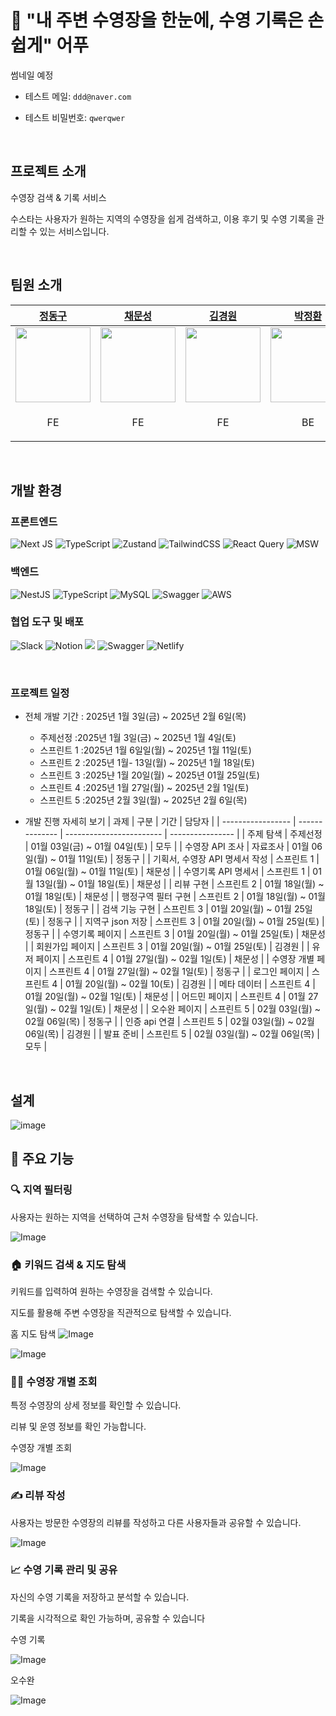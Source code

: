# 🌊  "내 주변 수영장을 한눈에, 수영 기록은 손쉽게" 어푸


썸네일 예정

- 테스트 메일: `ddd@naver.com`

- 테스트 비밀번호: `qwerqwer`


<br/>

## 프로젝트 소개

수영장 검색 & 기록 서비스

수스타는 사용자가 원하는 지역의 수영장을 쉽게 검색하고, 이용 후기 및 수영 기록을 관리할 수 있는 서비스입니다.



<br/>


## 팀원 소개


| [정동구](https://github.com/dongguJeong) | [채문성](https://github.com/chaesunbak) | [김경원](https://github.com/Gyeongwon-Gim) | [박정환](https://github.com/JNL-2002) | [공담형](https://github.com/damhyeong) |
| -- | -- | -- | -- | -- |
| <img src="https://avatars.githubusercontent.com/u/133619736?v=4" width="120" /> | <img src="https://avatars.githubusercontent.com/u/152577867?v=4" width="120" /> | <img src="https://avatars.githubusercontent.com/u/92427216?v=4" width="120" /> | <img src="https://avatars.githubusercontent.com/u/174254000?v=4" width="120"/>  | <img src="https://avatars.githubusercontent.com/u/114223031?v=4" width="120" />  |
| <p align="center">FE</p> | <p align="center">FE</p> | <p align="center">FE</p> | <p align="center">BE</p> | <p align="center">BE</p> |

<br/>

## 개발 환경
### 프론트엔드
![Next JS](https://img.shields.io/badge/Next-black?style=for-the-badge&logo=next.js&logoColor=white)
![TypeScript](https://img.shields.io/badge/typescript-%23007ACC.svg?style=for-the-badge&logo=typescript&logoColor=white)
![Zustand](https://img.shields.io/badge/zustand-%2320232a.svg?style=for-the-badge)
![TailwindCSS](https://img.shields.io/badge/tailwindcss-%2338B2AC.svg?style=for-the-badge&logo=tailwind-css&logoColor=white)
![React Query](https://img.shields.io/badge/-React%20Query-FF4154?style=for-the-badge&logo=react%20query&logoColor=white)
![MSW](https://img.shields.io/badge/msw-F7DF1E?style=for-the-badge)


### 백엔드
![NestJS](https://img.shields.io/badge/nestjs-%23E0234E.svg?style=for-the-badge&logo=nestjs&logoColor=white)
![TypeScript](https://img.shields.io/badge/typescript-%23007ACC.svg?style=for-the-badge&logo=typescript&logoColor=white)
![MySQL](https://img.shields.io/badge/mysql-4479A1.svg?style=for-the-badge&logo=mysql&logoColor=white)
![Swagger](https://img.shields.io/badge/-Swagger-%23Clojure?style=for-the-badge&logo=swagger&logoColor=white)
![AWS](https://img.shields.io/badge/AWS-%23FF9900.svg?style=for-the-badge&logo=amazon-aws&logoColor=white)
<br />

### 협업 도구 및 배포
![Slack](https://img.shields.io/badge/Slack-4A154B?style=for-the-badge&logo=slack&logoColor=white)
![Notion](https://img.shields.io/badge/Notion-%23000000.svg?style=for-the-badge&logo=notion&logoColor=white)
<img src="https://img.shields.io/badge/figma-%23F24E1E.svg?style=for-the-badge&logo=figma&logoColor=white" />
![Swagger](https://img.shields.io/badge/-Swagger-%23Clojure?style=for-the-badge&logo=swagger&logoColor=white)
![Netlify](https://img.shields.io/badge/netlify-%23000000.svg?style=for-the-badge&logo=netlify&logoColor=#00C7B7)


<br/>

### 프로젝트 일정

- 전체 개발 기간 : 2025년 1월 3일(금) ~ 2025년 2월 6일(목)

  - 주제선정 :2025년 1월 3일(금) ~ 2025년 1월 4일(토)
  - 스프린트 1 :2025년 1월 6일일(월) ~ 2025년 1월 11일(토)
  - 스프린트 2 :2025년 1월- 13일(월) ~ 2025년 1월 18일(토)
  - 스프린트 3 :2025냔 1월 20일(월)  ~ 2025년 01월 25일(토)
  - 스프린트 4 :2025년 1월 27일(월) ~ 2025년 2월 1일(토)
  - 스프린트 5 :2025년 2월 3일(월) ~ 2025년 2월 6일(목)
 
    
- 개발 진행 자세히 보기
  | 과제 | 구분 | 기간 | 담당자 |
  | ----------------- | -------------- | ------------------------ | ---------------- |
  | 주제 탐색 | 주제선정 | 01월 03일(금) ~ 01월 04일(토) | 모두 |
  | 수영장 API 조사 | 자료조사 | 01월 06일(월) ~ 01월 11일(토) | 정동구 |
  | 기획서, 수영장 API 명세서 작성 | 스프린트 1 | 01월 06일(월) ~ 01월 11일(토) | 채문성 |
  | 수영기록 API 명세서 | 스프린트 1 | 01월 13일(월) ~ 01월 18일(토) | 채문성 |
  | 리뷰 구현 | 스프린트 2 | 01월 18일(월) ~ 01월 18일(토) | 채문성 |
  | 행정구역 필터 구현 | 스프린트 2 | 01월 18일(월) ~ 01월 18일(토) | 정동구 |
  | 검색 기능 구현 | 스프린트 3 | 01월 20일(월) ~ 01월 25일(토) | 정동구 |
  | 지역구 json 저장 | 스프린트 3 | 01월 20일(월) ~ 01월 25일(토) | 정동구 |
  | 수영기록 페이지 | 스프린트 3 | 01월 20일(월) ~ 01월 25일(토) | 채문성 |
  | 회원가입 페이지 | 스프린트 3 | 01월 20일(월) ~ 01월 25일(토) | 김경원 |
  | 유저 페이지 | 스프린트 4 | 01월 27일(월) ~ 02월 1일(토) | 채문성 |
  | 수영장 개별 페이지 | 스프린트 4 | 01월 27일(월) ~ 02월 1일(토) | 정동구 |
  | 로그인 페이지 | 스프린트 4 | 01월 20일(월) ~ 02월 10(토) | 김경원 |
  | 메타 데이터 | 스프린트 4 | 01월 20일(월) ~ 02월 1일(토) | 채문성 |
  | 어드민 페이지 | 스프린트 4 | 01월 27일(월) ~ 02월 1일(토) | 채문성 |
  | 오수완 페이지 | 스프린트 5 | 02월 03일(월) ~ 02월 06일(목) | 정동구 |
  | 인증 api 연결 | 스프린트 5 | 02월 03일(월) ~ 02월 06일(목) | 김경원 |
  | 발표 준비 | 스프린트 5 | 02월 03일(월) ~ 02월 06일(목) | 모두 |




<br/>


## 설계
![image](https://github.com/user-attachments/assets/d136c0f8-416f-41f1-8750-9dd34600c3a5)






## 📌 주요 기능

### 🔍 지역 필터링
사용자는 원하는 지역을 선택하여 근처 수영장을 탐색할 수 있습니다.

![Image](https://github.com/user-attachments/assets/ddda33c0-2f08-42ab-be65-e5bb6296f7a9)


### 🏠 키워드 검색 & 지도 탐색

키워드를 입력하여 원하는 수영장을 검색할 수 있습니다.

지도를 활용해 주변 수영장을 직관적으로 탐색할 수 있습니다.



홈 지도 탐색
![Image](https://github.com/user-attachments/assets/47e57da8-1636-4778-a73d-1cf1baa373a9)

![Image](https://github.com/user-attachments/assets/07082857-c19c-4ae7-a043-2435eb890218)


### 🏊‍♂️ 수영장 개별 조회

특정 수영장의 상세 정보를 확인할 수 있습니다.

리뷰 및 운영 정보를 확인 가능합니다.

수영장 개별 조회

![Image](https://github.com/user-attachments/assets/0737c629-69ed-4b2d-8a6f-e0b597e91e9b)


### ✍ 리뷰 작성

사용자는 방문한 수영장의 리뷰를 작성하고 다른 사용자들과 공유할 수 있습니다.

![Image](https://github.com/user-attachments/assets/ad82ba5e-d4af-429b-b02b-fadb63724062)



### 📈 수영 기록 관리 및 공유

자신의 수영 기록을 저장하고 분석할 수 있습니다.

기록을 시각적으로 확인 가능하며, 공유할 수 있습니다



수영 기록

![Image](https://github.com/user-attachments/assets/f3bafbf4-863b-4049-a4d7-a0af3f065223)

오수완 

![Image](https://github.com/user-attachments/assets/e7a04376-81d1-4e15-b5f3-f8329a61adf2)
